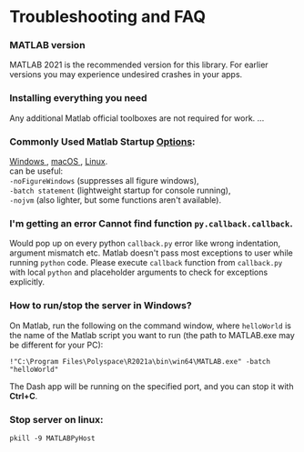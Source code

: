 # Troubleshooting and FAQ

### MATLAB version
MATLAB 2021 is the recommended version for this library. For earlier versions you may experience undesired crashes in your apps.

### Installing everything you need
Any additional Matlab official toolboxes are not required for work. 
...
### Commonly Used Matlab Startup [Options](https://www.mathworks.com/help/matlab/matlab_env/commonly-used-startup-options.html):
[Windows  ](https://www.mathworks.com/help/matlab/ref/matlabwindows.html),   [macOS  ](https://www.mathworks.com/help/matlab/ref/matlabmacos.html),   [Linux](https://www.mathworks.com/help/matlab/ref/matlablinux.html).  
can be useful:  
`-noFigureWindows` (suppresses all figure windows),  
`-batch statement` (lightweight startup for console running),  
`-nojvm` (also lighter, but some functions aren't available). 
### I'm getting an error Cannot find function `py.callback.callback`.
Would pop up on every python `callback.py` error like wrong indentation, argument mismatch etc. Matlab doesn't pass most exceptions to user while running `python` code. Please execute `callback` function from `callback.py` with local `python` and placeholder arguments to check for exceptions explicitly.

### How to run/stop the server in Windows?
On Matlab, run the following on the command window, where `helloWorld` is the name of the Matlab script you want to run (the path to MATLAB.exe may be different for your PC):

`!"C:\Program Files\Polyspace\R2021a\bin\win64\MATLAB.exe" -batch "helloWorld"`

The Dash app will be running on the specified port, and you can stop it with **Ctrl+C**.

### Stop server on linux:
`pkill -9 MATLABPyHost`
